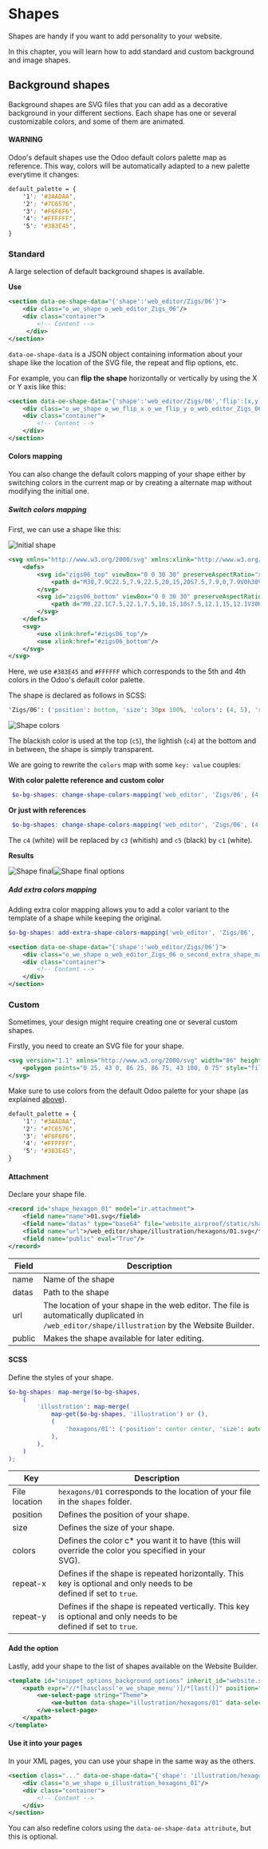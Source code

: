 # Shapes

Shapes are handy if you want to add personality to your website.

In this chapter, you will learn how to add standard and custom background and image shapes.

<a id="website-themes-shapes-bg"></a>

## Background shapes

Background shapes are SVG files that you can add as a decorative background in your different
sections. Each shape has one or several customizable colors, and some of them are animated.

#### WARNING
Odoo's default shapes use the Odoo default colors palette map as reference. This way, colors
will be automatically adapted to a new palette everytime it changes:

```scss
default_palette = {
    '1': '#3AADAA',
    '2': '#7C6576',
    '3': '#F6F6F6',
    '4': '#FFFFFF',
    '5': '#383E45',
}
```

<a id="website-themes-shapes-bg-standard"></a>

### Standard

A large selection of default background shapes is available.

**Use**

```xml
<section data-oe-shape-data="{'shape':'web_editor/Zigs/06'}">
    <div class="o_we_shape o_web_editor_Zigs_06"/>
    <div class="container">
        <!-- Content -->
     </div>
</section>
```

`data-oe-shape-data` is a JSON object containing information about your shape like the location
of the SVG file, the repeat and flip options, etc.

For example, you can **flip the shape** horizontally or vertically by using the X or Y axis like
this:

```xml
<section data-oe-shape-data="{'shape':'web_editor/Zigs/06','flip':[x,y]}">
    <div class="o_we_shape o_we_flip_x o_we_flip_y o_web_editor_Zigs_06"/>
    <div class="container">
        <!-- Content -->
    </div>
</section>
```

<a id="website-themes-shapes-bg-standard-colors"></a>

#### Colors mapping

You can also change the default colors mapping of your shape either by switching colors in the
current map or by creating a alternate map without modifying the initial one.

<a id="website-themes-shapes-bg-standard-colors-switch"></a>

##### Switch colors mapping

First, we can use a shape like this:

![Initial shape](developer/howtos/website_themes/shapes/shapes-initial.png)
```xml
<svg xmlns="http://www.w3.org/2000/svg" xmlns:xlink="http://www.w3.org/1999/xlink" preserveAspectRatio="none" width="100%" height="100%">
    <defs>
        <svg id="zigs06_top" viewBox="0 0 30 30" preserveAspectRatio="xMinYMin meet" fill="#383E45" width="100%">
            <path d="M30,7.9C22.5,7.9,22.5,20,15,20S7.5,7.9,0,7.9V0h30V7.9z"/>
        </svg>
        <svg id="zigs06_bottom" viewBox="0 0 30 30" preserveAspectRatio="xMinYMax meet" fill="#FFFFFF" width="100%">
            <path d="M0,22.1C7.5,22.1,7.5,10,15,10s7.5,12.1,15,12.1V30H0V22.1z"/>
        </svg>
    </defs>
    <svg>
        <use xlink:href="#zigs06_top"/>
        <use xlink:href="#zigs06_bottom"/>
    </svg>
</svg>
```

Here, we use `#383E45`  and `#FFFFFF` which corresponds to the 5th and 4th colors in the Odoo's
default color palette.

The shape is declared as follows in SCSS:

```sass
'Zigs/06': ('position': bottom, 'size': 30px 100%, 'colors': (4, 5), 'repeat-x': true),
```

![Shape colors](developer/howtos/website_themes/shapes/shapes-bg.jpg)

The blackish color is used at the top (`c5`), the lightish (`c4`) at the bottom and in between,
the shape is simply transparent.

We are going to rewrite the `colors` map with some `key: value` couples:

**With color palette reference and custom color**

```scss
 $o-bg-shapes: change-shape-colors-mapping('web_editor', 'Zigs/06', (4: 3, 5: rgb(187, 27, 152)))
```

**Or just with references**

```scss
 $o-bg-shapes: change-shape-colors-mapping('web_editor', 'Zigs/06', (4: 3, 5: 1));
```

The `c4` (white) will be replaced by `c3` (whitish) and `c5` (black) by `c1` (white).

**Results**

![Shape final](developer/howtos/website_themes/shapes/shapes-final.png)![Shape final options](developer/howtos/website_themes/shapes/shapes-final-options.png)

<a id="website-themes-shapes-bg-standard-colors-extra"></a>

##### Add extra colors mapping

Adding extra color mapping allows you to add a color variant to the template of a shape while
keeping the original.

```scss
$o-bg-shapes: add-extra-shape-colors-mapping('web_editor', 'Zigs/06', 'second', (4: 3, 5: 1));
```

```xml
<section data-oe-shape-data="{'shape':'web_editor/Zigs/06'}">
    <div class="o_we_shape o_web_editor_Zigs_06 o_second_extra_shape_mapping"/>
    <div class="container">
        <!-- Content -->
    </div>
</section>
```

<a id="website-themes-shapes-bg-custom"></a>

### Custom

Sometimes, your design might require creating one or several custom shapes.

Firstly, you need to create an SVG file for your shape.

```xml
<svg version="1.1" xmlns="http://www.w3.org/2000/svg" width="86" height="100">
    <polygon points="0 25, 43 0, 86 25, 86 75, 43 100, 0 75" style="fill: #3AADAA;"/>
</svg>
```

Make sure to use colors from the default Odoo palette for your shape (as explained [above](#website-themes-shapes-bg)).

```scss
default_palette = {
    '1': '#3AADAA',
    '2': '#7C6576',
    '3': '#F6F6F6',
    '4': '#FFFFFF',
    '5': '#383E45',
}
```

<a id="website-themes-shapes-bg-custom-attachment"></a>

#### Attachment

Declare your shape file.

```xml
<record id="shape_hexagon_01" model="ir.attachment">
    <field name="name">01.svg</field>
    <field name="datas" type="base64" file="website_airproof/static/shapes/hexagons/01.svg"/>
    <field name="url">/web_editor/shape/illustration/hexagons/01.svg</field>
    <field name="public" eval="True"/>
</record>
```

| Field   | Description                                                                                                                                        |
|---------|----------------------------------------------------------------------------------------------------------------------------------------------------|
| name    | Name of the shape                                                                                                                                  |
| datas   | Path to the shape                                                                                                                                  |
| url     | The location of your shape in the web editor. The file is automatically duplicated in<br/>`/web_editor/shape/illustration` by the Website Builder. |
| public  | Makes the shape available for later editing.                                                                                                       |

<a id="website-themes-shapes-bg-custom-scss"></a>

#### SCSS

Define the styles of your shape.

```scss
$o-bg-shapes: map-merge($o-bg-shapes,
    (
        'illustration': map-merge(
            map-get($o-bg-shapes, 'illustration') or (),
            (
                'hexagons/01': ('position': center center, 'size': auto 100%, 'colors': (1), 'repeat-x': true, 'repeat-y': true),
            ),
        ),
    )
);
```

| Key           | Description                                                                                                            |
|---------------|------------------------------------------------------------------------------------------------------------------------|
| File location | `hexagons/01` corresponds to the location of your file in the `shapes` folder.                                         |
| position      | Defines the position of your shape.                                                                                    |
| size          | Defines the size of your shape.                                                                                        |
| colors        | Defines the color c\* you want it to have (this will override the color you specified in your<br/>SVG).                |
| repeat-x      | Defines if the shape is repeated horizontally. This key is optional and only needs to be<br/>defined if set to `true`. |
| repeat-y      | Defines if the shape is repeated vertically. This key is optional and only needs to be<br/>defined if set to `true`.   |

<a id="website-themes-shapes-bg-custom-option"></a>

#### Add the option

Lastly, add your shape to the list of shapes available on the Website Builder.

```xml
<template id="snippet_options_background_options" inherit_id="website.snippet_options_background_options" name="Shapes">
    <xpath expr="//*[hasclass('o_we_shape_menu')]/*[last()]" position="after">
        <we-select-page string="Theme">
            <we-button data-shape="illustration/hexagons/01" data-select-label="Hexagon 01"/>
        </we-select-page>
    </xpath>
</template>
```

<a id="website-themes-shapes-bg-custom-use"></a>

#### Use it into your pages

In your XML pages, you can use your shape in the same way as the others.

```xml
<section class="..." data-oe-shape-data="{'shape': 'illustration/hexagons/01', 'colors': 'c4': '#8595A2', 'c5': 'rgba(0, 255, 0)'}">
    <div class="o_we_shape o_illustration_hexagons_01"/>
    <div class="container">
        <!-- Content -->
    </div>
</section>
```

You can also redefine colors using the `data-oe-shape-data attribute`, but this is optional.
